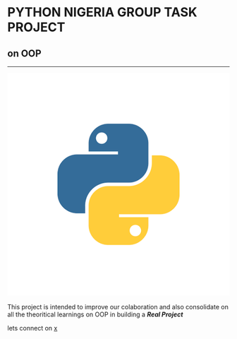 # PYTHON NIGERIA GROUP TASK PROJECT

## on OOP

___
![python logo](0F18BC38-8FDC-4A04-A425-AB76A00479D8.png) 

This project is intended to improve our colaboration and also consolidate on all the theoritical learnings on OOP in building a *__Real Project__*

lets connect on [x](https://twitter.com/21alul21?s=21&t=hajmNpXlb7o71P1c8IDTUA)
